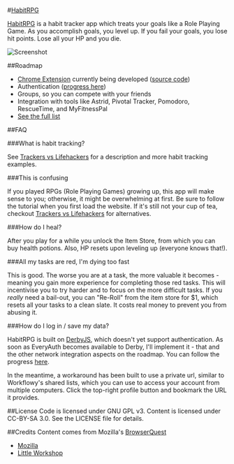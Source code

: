#[HabitRPG](http://habitrpg.com/)

[HabitRPG](http://habitrpg.com/) is a habit tracker app which treats your goals like a Role Playing Game. As you accomplish goals, you level up. If you fail your goals, you lose hit points. Lose all your HP and you die.

![Screenshot](https://www.evernote.com/shard/s17/sh/ca83638e-191f-4648-bc5d-529645b3ec47/32534a827a66d3ee9e4f7c4389ec0f5f/res/2212ac3f-ee49-4075-bdf7-253876f0de5e/habitrpg_screen-20120904-232117.jpg.jpg "Screenshot")

##Roadmap
* [Chrome Extension](https://chrome.google.com/webstore/detail/pidkmpibnnnhneohdgjclfdjpijggmjj) currently being developed ([source code](https://github.com/lefnire/habitrpg-chrome))
* Authentication ([progress here](https://github.com/lefnire/habitrpg/issues/3))
* Groups, so you can compete with your friends
* Integration with tools like Astrid, Pivotal Tracker, Pomodoro, RescueTime, and MyFitnessPal
* [See the full list](https://workflowy.com/shared/cd06313a-7c93-ae5f-ae55-e64cae0556e4/)

##FAQ

###What is habit tracking?

See [Trackers vs Lifehackers](http://blog.beeminder.com/trackhack/) for a description and more habit tracking examples.
  
###This is confusing

If you played RPGs (Role Playing Games) growing up, this app will make sense to you; otherwise, it might be overwhelming at first. Be sure to follow the tutorial when you first load the website. If it's still not your cup of tea, checkout [Trackers vs Lifehackers](http://blog.beeminder.com/trackhack/) for alternatives.

###How do I heal?

After you play for a while you unlock the Item Store, from which you can buy health potions. Also, HP resets upon leveling up (everyone knows that!).
  
###All my tasks are red, I'm dying too fast

This is good. The worse you are at a task, the more valuable it becomes - meaning you gain more experience for completing those red tasks. This will incentivise you to try harder and to focus on the more difficult tasks. If you *really* need a bail-out, you can "Re-Roll" from the item store for $1, which resets all your tasks to a clean slate. It costs real money to prevent you from abusing it.
  
###How do I log in / save my data?

HabitRPG is built on [DerbyJS](http://derbyjs.com/), which doesn't yet support authentication. As soon as EveryAuth becomes available to Derby, I'll implement it - that and the other network integration aspects on the roadmap. You can follow the progress [here](https://github.com/lefnire/habitrpg/issues/3).

In the meantime, a workaround has been built to use a private url, similar to Workflowy's shared lists, which you can use to access your account from multiple computers. Click the top-right profile button and bookmark the URL it provides.

##License
Code is licensed under GNU GPL v3. Content is licensed under CC-BY-SA 3.0.
See the LICENSE file for details.


##Credits
Content comes from Mozilla's [BrowserQuest](http://browserquest.mozilla.org/) 

* [Mozilla](http://mozilla.org)
* [Little Workshop](http://www.littleworkshop.fr)